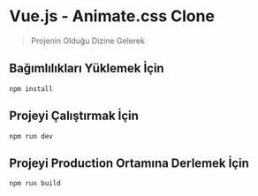 # Vue.js - Animate.css Clone
> Projenin Olduğu Dizine Gelerek
## Bağımlılıkları Yüklemek İçin
```
npm install
```
## Projeyi Çalıştırmak İçin
```
npm run dev
```
## Projeyi Production Ortamına Derlemek İçin
```
npm run build
```
